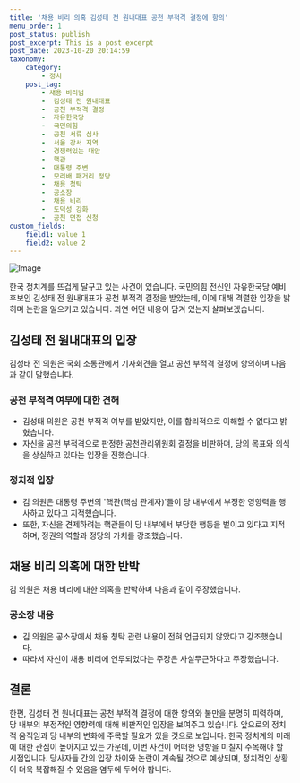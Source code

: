 ```yaml
---
title: '채용 비리 의혹 김성태 전 원내대표 공천 부적격 결정에 항의'
menu_order: 1
post_status: publish
post_excerpt: This is a post excerpt
post_date: 2023-10-20 20:14:59
taxonomy:
    category:
        - 정치
    post_tag:
        - 채용 비리범
        -  김성태 전 원내대표
        -  공천 부적격 결정
        -  자유한국당
        -  국민의힘
        -  공천 서류 심사
        -  서울 강서 지역
        -  경쟁력있는 대안
        -  핵관
        -  대통령 주변
        -  모리배 패거리 정당
        -  채용 청탁
        -  공소장
        -  채용 비리
        -  도덕성 강화
        -  공천 면접 신청
custom_fields:
    field1: value 1
    field2: value 2
---
```


![Image](https://imgnews.pstatic.net/image/088/2024/02/07/0000861206_001_20240207125301161.jpg?type=w647)


한국 정치계를 뜨겁게 달구고 있는 사건이 있습니다. 국민의힘 전신인 자유한국당 예비후보인 김성태 전 원내대표가 공천 부적격 결정을 받았는데, 이에 대해 격렬한 입장을 밝히며 논란을 일으키고 있습니다. 과연 어떤 내용이 담겨 있는지 살펴보겠습니다.

## 김성태 전 원내대표의 입장

김성태 전 의원은 국회 소통관에서 기자회견을 열고 공천 부적격 결정에 항의하며 다음과 같이 말했습니다.

### 공천 부적격 여부에 대한 견해

- 김성태 의원은 공천 부적격 여부를 받았지만, 이를 합리적으로 이해할 수 없다고 밝혔습니다.
- 자신을 공천 부적격으로 판정한 공천관리위원회 결정을 비판하며, 당의 목표와 의식을 상실하고 있다는 입장을 전했습니다.

### 정치적 입장

- 김 의원은 대통령 주변의 '핵관(핵심 관계자)'들이 당 내부에서 부정한 영향력을 행사하고 있다고 지적했습니다.
- 또한, 자신을 견제하려는 핵관들이 당 내부에서 부당한 행동을 벌이고 있다고 지적하며, 정권의 역할과 정당의 가치를 강조했습니다.

## 채용 비리 의혹에 대한 반박

김 의원은 채용 비리에 대한 의혹을 반박하며 다음과 같이 주장했습니다.

### 공소장 내용

- 김 의원은 공소장에서 채용 청탁 관련 내용이 전혀 언급되지 않았다고 강조했습니다.
- 따라서 자신이 채용 비리에 연루되었다는 주장은 사실무근하다고 주장했습니다.

## 결론

한편, 김성태 전 원내대표는 공천 부적격 결정에 대한 항의와 불만을 분명히 피력하며, 당 내부의 부정적인 영향력에 대해 비판적인 입장을 보여주고 있습니다. 앞으로의 정치적 움직임과 당 내부의 변화에 주목할 필요가 있을 것으로 보입니다. 한국 정치계의 미래에 대한 관심이 높아지고 있는 가운데, 이번 사건이 어떠한 영향을 미칠지 주목해야 할 시점입니다. 당사자들 간의 입장 차이와 논란이 계속될 것으로 예상되며, 정치적인 상황이 더욱 복잡해질 수 있음을 염두에 두어야 합니다.
